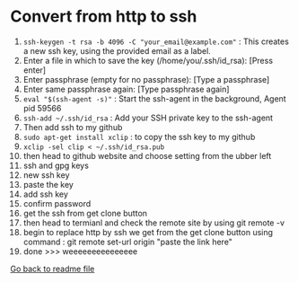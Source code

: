 # Convert from  http to ssh

1. `ssh-keygen -t rsa -b 4096 -C "your_email@example.com"` : This creates a new ssh key, using the provided email as a label.
2. Enter a file in which to save the key (/home/you/.ssh/id_rsa): [Press enter]
3. Enter passphrase (empty for no passphrase): [Type a passphrase]
4. Enter same passphrase again: [Type passphrase again]
5. `eval "$(ssh-agent -s)"` : Start the ssh-agent in the background, Agent pid 59566
6. `ssh-add ~/.ssh/id_rsa` : Add your SSH private key to the ssh-agent
7. Then add ssh to my github
8. `sudo apt-get install xclip` : to copy the ssh key to my github
9. `xclip -sel clip < ~/.ssh/id_rsa.pub`
10. then head to github website and choose setting from the ubber left
11. ssh and gpg keys
12. new ssh key
13. paste the key
14. add ssh key
15. confirm password
16. get the ssh from get clone button
16. then head to termianl and check the remote site by using git remote -v
17. begin to replace http by ssh we get from the get clone button using command : git remote set-url origin "paste the link here"
18. done >>> weeeeeeeeeeeeeee

[Go back to readme file](/readme.md)